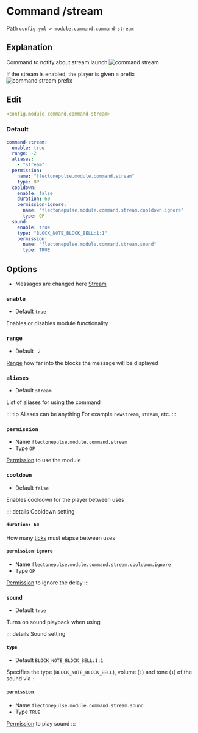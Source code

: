 # Command /stream
Path `config.yml > module.command.command-stream`

## Explanation
Command to notify about stream launch
![command stream](/commandstream.png)

If the stream is enabled, the player is given a prefix
![command stream prefix](/commandstreamprefix.png)

## Edit
```yaml
<config.module.command.command-stream>
```

### Default
```yaml
command-stream:
  enable: true
  range: -2
  aliases:
    - "stream"
  permission:
    name: "flectonepulse.module.command.stream"
    type: OP
  cooldown:
    enable: false
    duration: 60
    permission-ignore:
      name: "flectonepulse.module.command.stream.cooldown.ignore"
      type: OP
  sound:
    enable: true
    type: "BLOCK_NOTE_BLOCK_BELL:1:1"
    permission:
      name: "flectonepulse.module.command.stream.sound"
      type: TRUE
```

## Options

- Messages are changed here [Stream](/en/messages/ru_ru/module/command/command-stream/)

### `enable`
- Default `true`

Enables or disables module functionality

### `range`
- Default `-2`

[Range](#range-types) how far into the blocks the message will be displayed

### `aliases`
- Default `stream`

List of aliases for using the command

::: tip Aliases can be anything
For example `newstream`, `stream`, etc.
:::

### `permission`
- Name `flectonepulse.module.command.stream`
- Type `OP`

[Permission](/en/config/module/#explanation) to use the module

### `cooldown`
- Default `false`

Enables cooldown for the player between uses

::: details Cooldown setting
#### `duration: 60`

How many [ticks](https://minecraft.wiki/w/Tick) must elapse between uses

#### `permission-ignore`
- Name `flectonepulse.module.command.stream.cooldown.ignore`
- Type `OP`

[Permission](/en/config/module/#explanation) to ignore the delay
:::

### `sound`
- Default `true`

Turns on sound playback when using

::: details Sound setting
#### `type`
- Default `BLOCK_NOTE_BLOCK_BELL:1:1`

Specifies the type (`BLOCK_NOTE_BLOCK_BELL`), volume (`1`) and tone (`1`) of the sound via `:`

#### `permission`
- Name `flectonepulse.module.command.stream.sound`
- Type `TRUE`

[Permission](/en/config/module/#explanation) to play sound
:::

<!--@include: @/en/parts/range.md-->